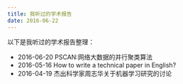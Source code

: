 ```yaml
---
title: 我听过的学术报告
date: 2016-06-22
---
```


以下是我听过的学术报告整理：

* 2016-06-20 PSCAN:网络大数据的并行聚类算法
* 2016-05-16 How to write a technical paper in English?
* 2016-04-19 杰出科学家周志华关于机器学习研究的讨论
